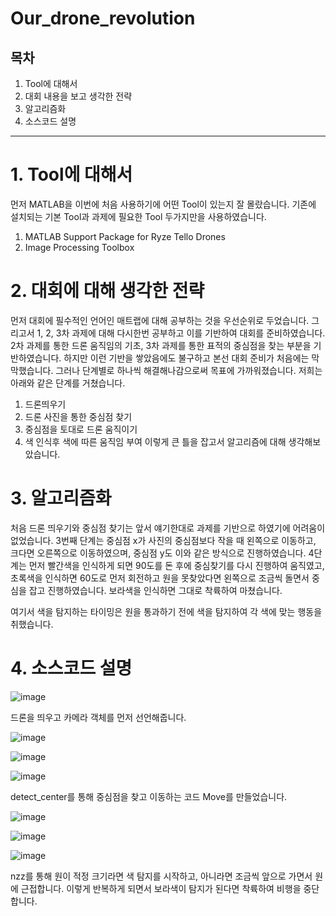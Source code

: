 # Our_drone_revolution 

## 목차
1. Tool에 대해서
2. 대회 내용을 보고 생각한 전략
3. 알고리즘화
4. 소스코드 설명
- - -

# 1. Tool에 대해서
먼저 MATLAB을 이번에 처음 사용하기에 어떤 Tool이 있는지 잘 몰랐습니다.
기존에 설치되는 기본 Tool과 과제에 필요한 Tool 두가지만을 사용하였습니다.
1. MATLAB Support Package for Ryze Tello Drones
2. Image Processing Toolbox

# 2. 대회에 대해 생각한 전략
먼저 대회에 필수적인 언어인 매트랩에 대해 공부하는 것을 우선순위로 두었습니다.
그리고서 1, 2, 3차 과제에 대해 다시한번 공부하고 이를 기반하여 대회를 준비하였습니다.
2차 과제를 통한 드론 움직임의 기초, 3차 과제를 통한 표적의 중심점을 찾는 부분을 기반하였습니다.
하지만 이런 기반을 쌓았음에도 불구하고 본선 대회 준비가 처음에는 막막했습니다.
그러나 단계별로 하나씩 해결해나감으로써 목표에 가까워졌습니다. 저희는 아래와 같은 단계를 거쳤습니다.
1. 드론띄우기 
2. 드론 사진을 통한 중심점 찾기 
3. 중심점을 토대로 드론 움직이기 
4. 색 인식후 색에 따른 움직임 부여
이렇게 큰 틀을 잡고서 알고리즘에 대해 생각해보았습니다.

# 3. 알고리즘화

처음 드론 띄우기와 중심점 찾기는 앞서 얘기한대로 과제를 기반으로 하였기에 어려움이 없었습니다.
3번째 단계는 중심점 x가 사진의 중심점보다 작을 때 왼쪽으로 이동하고, 크다면 오른쪽으로 이동하였으며,
중심점 y도 이와 같은 방식으로 진행하였습니다.
4단계는 먼저 빨간색을 인식하게 되면 90도를 돈 후에 중심찾기를 다시 진행하여 움직였고,
초록색을 인식하면 60도로 먼저 회전하고 원을 못찾았다면 왼쪽으로 조금씩 돌면서 중심을 잡고 진행하였습니다.
보라색을 인식하면 그대로 착륙하여 마쳤습니다.

여기서 색을 탐지하는 타이밍은 원을 통과하기 전에 색을 탐지하여 각 색에 맞는 행동을 취했습니다.

# 4. 소스코드 설명
![image](https://github.com/hyeongseokgo/our_drone_revolution/assets/102367212/42c37444-813b-4c5a-ba1b-2237caf4d27f)

드론을 띄우고 카메라 객체를 먼저 선언해줍니다.

![image](https://github.com/hyeongseokgo/our_drone_revolution/assets/102367212/d24cbf0a-bc9f-4150-a532-c473915f6154)

![image](https://github.com/hyeongseokgo/our_drone_revolution/assets/102367212/32e8fef0-9910-400e-9669-cf2306e32867)

![image](https://github.com/hyeongseokgo/our_drone_revolution/assets/102367212/187fc62d-2776-40b6-bd2a-949f544cf0fb)

detect_center를 통해 중심점을 찾고 이동하는 코드 Move를 만들었습니다.

![image](https://github.com/hyeongseokgo/our_drone_revolution/assets/102367212/a50f748d-4126-49e3-8880-77b4696e7439)

![image](https://github.com/hyeongseokgo/our_drone_revolution/assets/102367212/bfc50a88-c08a-459c-afa9-cec31f580022)

![image](https://github.com/hyeongseokgo/our_drone_revolution/assets/102367212/0e7dd294-7802-4842-a256-300ae467e08d)


nzz를 통해 원이 적정 크기라면 색 탐지를 시작하고, 아니라면 조금씩 앞으로 가면서 원에 근접합니다.
이렇게 반복하게 되면서 보라색이 탐지가 된다면 착륙하여 비행을 중단합니다.
